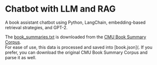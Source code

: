 # Chatbot with LLM and RAG  
A book assistant chatbot using Python, LangChain, embedding-based retrieval strategies, and GPT-2.

The [book_summaries.txt](https://github.com/kavyapan/RAG_Chatbot_LLM/blob/main/book_summaries.txt) is downloaded from the [CMU Book Summary Corpus](https://www.kaggle.com/datasets/ymaricar/cmu-book-summary-dataset).  
For ease of use, this data is processed and saved into [book.json](. If you prefer, you can download the original CMU Book Summary Corpus and parse it as well.


